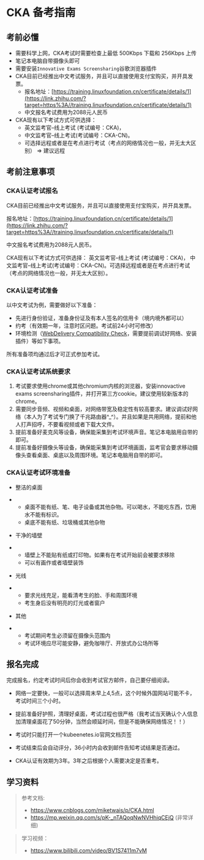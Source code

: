 # CKA 备考指南

## 考前必懂

- 需要科学上网，CKA考试时需要检查上最低 500Kbps 下载和 256Kbps 上传
- 笔记本电脑自带摄像头即可
- 需要安装`Innovative Exams Screensharing`谷歌浏览器插件
- CKA目前已经推出中文考试服务，并且可以直接使用支付宝购买，并开具发票。
  - 报名地址：[https://training.linuxfoundation.cn/certificate/details/1](https://link.zhihu.com/?target=https%3A//training.linuxfoundation.cn/certificate/details/1)
  - 中文报名考试费用为2088元人民币
- CKA现有以下考试方式可供选择： 
  - 英文监考官–线上考试 (考试编号：CKA)， 
  - 中文监考官–线上考试(考试编号：CKA-CN)。
  - 可选择远程或者是在考点进行考试（考点的网络情况也一般，并无太大区别）  => 建议远程

## 考前注意事项

### CKA认证考试报名

CKA目前已经推出中文考试服务，并且可以直接使用支付宝购买，并开具发票。

报名地址：[https://training.linuxfoundation.cn/certificate/details/1](https://link.zhihu.com/?target=https%3A//training.linuxfoundation.cn/certificate/details/1)

中文报名考试费用为2088元人民币。

CKA现有以下考试方式可供选择： 英文监考官–线上考试 (考试编号：CKA)， 中文监考官–线上考试(考试编号：CKA-CN)。可选择远程或者是在考点进行考试（考点的网络情况也一般，并无太大区别）。

### CKA认证考试准备

以中文考试为例，需要做好以下准备：

- 先进行身份验证，准备身份证及有本人签名的信用卡（境内境外都可以）
- 约考（有效期一年，注意时区问题。考试前24小时可修改）
- 环境检测（[WebDelivery Compatibility Check](https://link.zhihu.com/?target=https%3A//www.examslocal.com/ScheduleExam/Home/CompatibilityCheck)，需要提前调试好网络、安装插件）等如下事项。

所有准备项均通过后才可正式参加考试。

### CKA认证考试系统要求

1. 考试要求使用chrome或其他chromium内核的浏览器，安装innovactive exams screensharing插件，并打开第三方cookie。建议使用较新版本的chrome。
2. 需要同步音频、视频和桌面，对网络带宽及稳定性有较高要求。建议调试好网络（本人为了考试专门换了千兆路由器^_^）。并且如果是共用网络，提前和他人打声招呼，不要看视频或者下载大文件。
3. 提前准备好麦克风等设备，确保能采集到考试环境声音。笔记本电脑用自带的即可。
4. 提前准备好摄像头等设备，确保能采集到考试环境画面，监考官会要求移动摄像头查看桌面、桌底以及周围环境。笔记本电脑用自带的即可。

### CKA认证考试环境准备

- 整洁的桌面

- - 桌面不能有纸、笔、电子设备或其他杂物。可以喝水，不能吃东西，饮用水不能有标识。
  - 桌底不能有纸、垃圾桶或其他杂物

- 干净的墙壁

- - 墙壁上不能贴有纸或打印物。如果有在考试开始前会被要求移除
  - 可以有画作或者墙壁装饰

- 光线

- - 要求光线充足，能看清考生的脸、手和周围环境
  - 考生身后没有明亮的灯光或者窗户

- 其他

- - 考试期间考生必须留在摄像头范围内
  - 考试环境应尽可能安静，避免咖啡厅、开放式办公场所等



## 报名完成

完成报名，约定考试时间后你会收到考试官方邮件，自己要仔细阅读。

- 网络一定要快，一般可以选择周末早上4,5点，这个时候外国网站可能不卡，考试时间三个小时。

- 提前准备好护照，清理好桌面，考试过程也很严格（我考试当天确认个人信息加清理桌面花了50分钟，当然会顺延时间，但是不能确保网络情况！！）

- 考试时只能打开一个kubeenetes.io官网文档页签

- 考试结束后会自动评分，36小时内会收到邮件告知考试结果是否通过。
- CKA认证有效期为3年。3年之后根据个人需要决定是否重考。



## 学习资料



> 参考文档:
>
> -  https://www.cnblogs.com/miketwais/p/CKA.html
> - https://mp.weixin.qq.com/s/pK-_nTAQoqNwNVHhiqCEjQ (非常详细)



> 学习视频：
>
> - https://www.bilibili.com/video/BV1S7411m7vM